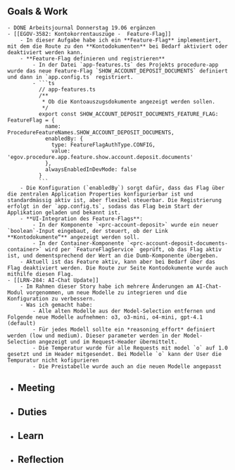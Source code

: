 ## Goals & Work
	- DONE Arbeitsjournal Donnerstag 19.06 ergänzen
	- [[EGOV-3582: Kontokorrentauszüge -  Feature-Flag]]
		- In dieser Aufgabe habe ich ein **Feature-Flag** implementiert, mit dem die Route zu den **Kontodokumenten** bei Bedarf aktiviert oder deaktiviert werden kann.
		- **Feature-Flag definieren und registrieren**
			- In der Datei `app-features.ts` des Projekts procedure-app wurde das neue Feature-Flag `SHOW_ACCOUNT_DEPOSIT_DOCUMENTS` definiert und dann in `app.config.ts` registriert.
			- ```ts
			  // app-features.ts
			  /**
			   * Ob die Kontoauszugsdokumente angezeigt werden sollen.
			   */
			  export const SHOW_ACCOUNT_DEPOSIT_DOCUMENTS_FEATURE_FLAG: FeatureFlag = {
			    name: ProcedureFeatureNames.SHOW_ACCOUNT_DEPOSIT_DOCUMENTS,
			    enabledBy: {
			      type: FeatureFlagAuthType.CONFIG,
			      value: 'egov.procedure.app.feature.show.account.deposit.documents'
			    },
			    alwaysEnabledInDevMode: false
			  }
			  ```
		- Die Konfiguration (`enabledBy`) sorgt dafür, dass das Flag über die zentralen Application Properties konfigurierbar ist und standardmässig aktiv ist, aber flexibel steuerbar. Die Registrierung erfolgt in der `app.config.ts`, sodass das Flag beim Start der Applikation geladen und bekannt ist.
		- **UI-Integration des Feature-Flags**:
			- In der Komponente `<prc-account-deposit>` wurde ein neuer `boolean`-Input eingebaut, der steuert, ob der Link **Kontodokumente“** angezeigt werden soll.
			- In der Container-Komponente `<prc-account-deposit-documents-container>` wird per `FeatureFlagService` geprüft, ob das Flag aktiv ist, und dementsprechend der Wert an die Dumb-Komponente übergeben.
		- Aktuell ist das Feature aktiv, kann aber bei Bedarf über das Flag deaktiviert werden. Die Route zur Seite Kontodokumente wurde auch mithilfe diesen Flag.
	- [[LRN-284: AI-Chat Update]]
		- Im Rahmen dieser Story habe ich mehrere Änderungen am AI-Chat-Modul vorgenommen, um neue Modelle zu integrieren und die Konfiguration zu verbessern.
		- Was ich gemacht habe:
			- Alle alten Modelle aus der Model-Selection entfernen und Folgende neue Modelle aufnehmen: o3, o3-mini, o4-mini, gpt-4.1 (default)
			- Für jedes Modell sollte ein *reasoning_effort* definiert werden (low und medium). Dieser parameter werden in der Model-Selection angezeigt und im Request-Header übermittelt.
			- Die Temperatur wurde für alle Requests mit model `o` auf 1.0 gesetzt und im Header mitgesendet. Bei Modelle `o` kann der User die Tempuratur nicht kofigurieren
			- Die Preistabelle wurde auch an die neuen Modelle angepasst
- ## Meeting
- ## Duties
- ## Learn
- ## Reflection